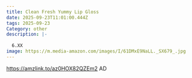 ```yaml
---
title: Clean Fresh Yummy Lip Gloss
date: 2025-09-23T11:01:00.444Z
tags: 2025-09-23
Category: other
description: |-
  
  6.XX
image: https://m.media-amazon.com/images/I/61DMxE9NaLL._SX679_.jpg
---
```

https://amzlink.to/az0HOX82QZEm2 AD